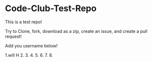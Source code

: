 # Code-Club-Test-Repo

This is a test repo!

Try to Clone, fork, download as a zip, create an issue, and create a pull request!


Add you username below!

1.will H
2.
3.
4.
5.
6.
7.
8.
